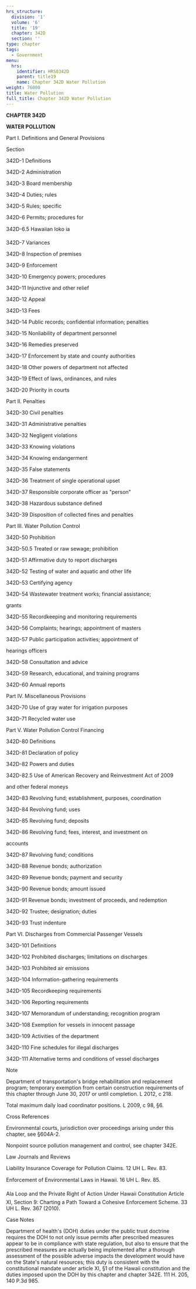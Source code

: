 ```yaml
---
hrs_structure:
  division: '1'
  volume: '6'
  title: '19'
  chapter: 342D
  section: ''
type: chapter
tags:
  - Government
menu:
  hrs:
    identifier: HRS0342D
    parent: title19
    name: Chapter 342D Water Pollution
weight: 76000
title: Water Pollution
full_title: Chapter 342D Water Pollution
---
```

**CHAPTER 342D**

**WATER POLLUTION**

Part I. Definitions and General Provisions

Section

342D-1 Definitions

342D-2 Administration

342D-3 Board membership

342D-4 Duties; rules

342D-5 Rules; specific

342D-6 Permits; procedures for

342D-6.5 Hawaiian loko ia

342D-7 Variances

342D-8 Inspection of premises

342D-9 Enforcement

342D-10 Emergency powers; procedures

342D-11 Injunctive and other relief

342D-12 Appeal

342D-13 Fees

342D-14 Public records; confidential information; penalties

342D-15 Nonliability of department personnel

342D-16 Remedies preserved

342D-17 Enforcement by state and county authorities

342D-18 Other powers of department not affected

342D-19 Effect of laws, ordinances, and rules

342D-20 Priority in courts

Part II. Penalties

342D-30 Civil penalties

342D-31 Administrative penalties

342D-32 Negligent violations

342D-33 Knowing violations

342D-34 Knowing endangerment

342D-35 False statements

342D-36 Treatment of single operational upset

342D-37 Responsible corporate officer as "person"

342D-38 Hazardous substance defined

342D-39 Disposition of collected fines and penalties

Part III. Water Pollution Control

342D-50 Prohibition

342D-50.5 Treated or raw sewage; prohibition

342D-51 Affirmative duty to report discharges

342D-52 Testing of water and aquatic and other life

342D-53 Certifying agency

342D-54 Wastewater treatment works; financial assistance;

grants

342D-55 Recordkeeping and monitoring requirements

342D-56 Complaints; hearings; appointment of masters

342D-57 Public participation activities; appointment of

hearings officers

342D-58 Consultation and advice

342D-59 Research, educational, and training programs

342D-60 Annual reports

Part IV. Miscellaneous Provisions

342D-70 Use of gray water for irrigation purposes

342D-71 Recycled water use

Part V. Water Pollution Control Financing

342D-80 Definitions

342D-81 Declaration of policy

342D-82 Powers and duties

342D-82.5 Use of American Recovery and Reinvestment Act of 2009

and other federal moneys

342D-83 Revolving fund; establishment, purposes, coordination

342D-84 Revolving fund; uses

342D-85 Revolving fund; deposits

342D-86 Revolving fund; fees, interest, and investment on

accounts

342D-87 Revolving fund; conditions

342D-88 Revenue bonds; authorization

342D-89 Revenue bonds; payment and security

342D-90 Revenue bonds; amount issued

342D-91 Revenue bonds; investment of proceeds, and redemption

342D-92 Trustee; designation; duties

342D-93 Trust indenture

Part VI. Discharges from Commercial Passenger Vessels

342D-101 Definitions

342D-102 Prohibited discharges; limitations on discharges

342D-103 Prohibited air emissions

342D-104 Information-gathering requirements

342D-105 Recordkeeping requirements

342D-106 Reporting requirements

342D-107 Memorandum of understanding; recognition program

342D-108 Exemption for vessels in innocent passage

342D-109 Activities of the department

342D-110 Fine schedules for illegal discharges

342D-111 Alternative terms and conditions of vessel discharges

Note

Department of transportation's bridge rehabilitation and replacement program; temporary exemption from certain construction requirements of this chapter through June 30, 2017 or until completion. L 2012, c 218.

Total maximum daily load coordinator positions. L 2009, c 98, §6.

Cross References

Environmental courts, jurisdiction over proceedings arising under this chapter, see §604A-2.

Nonpoint source pollution management and control, see chapter 342E.

Law Journals and Reviews

Liability Insurance Coverage for Pollution Claims. 12 UH L. Rev. 83.

Enforcement of Environmental Laws in Hawaii. 16 UH L. Rev. 85.

Ala Loop and the Private Right of Action Under Hawaii Constitution Article XI, Section 9: Charting a Path Toward a Cohesive Enforcement Scheme. 33 UH L. Rev. 367 (2010).

Case Notes

Department of health's (DOH) duties under the public trust doctrine requires the DOH to not only issue permits after prescribed measures appear to be in compliance with state regulation, but also to ensure that the prescribed measures are actually being implemented after a thorough assessment of the possible adverse impacts the development would have on the State's natural resources; this duty is consistent with the constitutional mandate under article XI, §1 of the Hawaii constitution and the duties imposed upon the DOH by this chapter and chapter 342E. 111 H. 205, 140 P.3d 985.